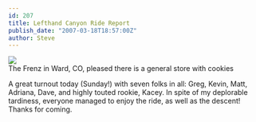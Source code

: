 ```yaml
---
id: 207
title: Lefthand Canyon Ride Report
publish_date: "2007-03-18T18:57:00Z"
author: Steve
---
```


![](http://lh3.ggpht.com/_zoD15FRZxcs/SuFRrUFQgJI/AAAAAAAAA34/RScRZWm5HBA/s2400/P1010081.JPG)  
The Frenz in Ward, CO, pleased there is a general store with cookies

A great turnout today (Sunday!) with seven folks in all: Greg, Kevin, Matt, Adriana, Dave, and highly touted rookie, Kacey. In spite of my deplorable tardiness, everyone managed to enjoy the ride, as well as the descent! Thanks for coming.

